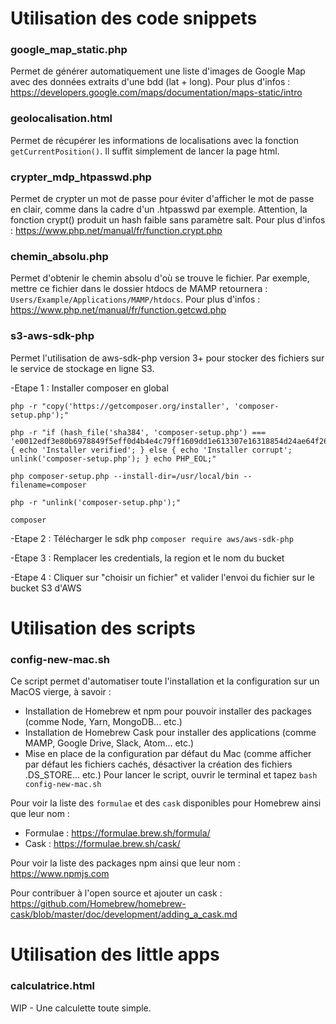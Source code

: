 # Utilisation des code snippets
### google_map_static.php
Permet de générer automatiquement une liste d'images de Google Map avec des données extraits d'une bdd (lat + long). Pour plus d'infos : https://developers.google.com/maps/documentation/maps-static/intro

### geolocalisation.html
Permet de récupérer les informations de localisations avec la fonction `getCurrentPosition()`. Il suffit simplement de lancer la page html.

### crypter_mdp_htpasswd.php
Permet de crypter un mot de passe pour éviter d'afficher le mot de passe en clair, comme dans la cadre d'un .htpasswd par exemple. Attention, la fonction crypt() produit un hash faible sans paramètre salt. Pour plus d'infos : https://www.php.net/manual/fr/function.crypt.php

### chemin_absolu.php
Permet d'obtenir le chemin absolu d'où se trouve le fichier. Par exemple, mettre ce fichier dans le dossier htdocs de MAMP retournera : `Users/Example/Applications/MAMP/htdocs`. Pour plus d'infos : https://www.php.net/manual/fr/function.getcwd.php

### s3-aws-sdk-php
Permet l'utilisation de aws-sdk-php version 3+ pour stocker des fichiers sur le service de stockage en ligne S3.

-Etape 1 : Installer composer en global
```
php -r "copy('https://getcomposer.org/installer', 'composer-setup.php');"

php -r "if (hash_file('sha384', 'composer-setup.php') === 'e0012edf3e80b6978849f5eff0d4b4e4c79ff1609dd1e613307e16318854d24ae64f26d17af3ef0bf7cfb710ca74755a') { echo 'Installer verified'; } else { echo 'Installer corrupt'; unlink('composer-setup.php'); } echo PHP_EOL;"

php composer-setup.php --install-dir=/usr/local/bin --filename=composer

php -r "unlink('composer-setup.php');"

composer
```
-Etape 2 : Télécharger le sdk php `composer require aws/aws-sdk-php`

-Etape 3 : Remplacer les credentials, la region et le nom du bucket

-Etape 4 : Cliquer sur "choisir un fichier" et valider l'envoi du fichier sur le bucket S3 d'AWS

# Utilisation des scripts
### config-new-mac.sh 
Ce script permet d'automatiser toute l'installation et la configuration sur un MacOS vierge, à savoir :
- Installation de Homebrew et npm pour pouvoir installer des packages (comme Node, Yarn, MongoDB... etc.)
- Installation de Homebrew Cask pour installer des applications (comme MAMP, Google Drive, Slack, Atom... etc.)
- Mise en place de la configuration par défaut du Mac (comme afficher par défaut les fichiers cachés, désactiver la création des fichiers .DS_STORE... etc.)
Pour lancer le script, ouvrir le terminal et tapez `bash config-new-mac.sh`

Pour voir la liste des `formulae` et des `cask` disponibles pour Homebrew ainsi que leur nom : 
- Formulae : https://formulae.brew.sh/formula/ 
- Cask : https://formulae.brew.sh/cask/

Pour voir la liste des packages npm ainsi que leur nom : https://www.npmjs.com

Pour contribuer à l'open source et ajouter un cask : https://github.com/Homebrew/homebrew-cask/blob/master/doc/development/adding_a_cask.md

# Utilisation des little apps
### calculatrice.html
WIP - Une calculette toute simple.
